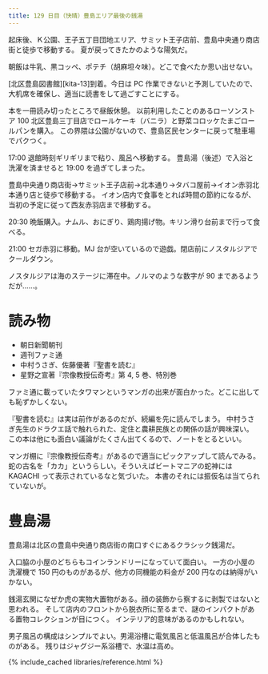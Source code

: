 ```yaml
---
title: 129 日目（快晴）豊島エリア最後の銭湯
---
```


起床後、Ｋ公園、王子五丁目団地エリア、サミット王子店前、豊島中央通り商店街と徒歩で移動する。
夏が戻ってきたかのような陽気だ。

朝飯は牛乳、黒コッペ、ポテチ（胡麻坦々味）。どこで食べたか思い出せない。

[北区豊島図書館][kita-13]到着。今日は PC 作業できないと予測していたので、
大机席を確保し、適当に読書をして過ごすことにする。

本を一冊読み切ったところで昼飯休憩。
以前利用したことのあるローソンストア 100 北区豊島三丁目店でロールケーキ（バニラ）と野菜コロッケたまごロールパンを購入。
この界隈は公園がないので、豊島区民センターに戻って駐車場でパクつく。

17:00 退館時刻ギリギリまで粘り、風呂へ移動する。
豊島湯（後述）で入浴と洗濯を済ませると 19:00 を過ぎてしまった。

豊島中央通り商店街→サミット王子店前→北本通り→タバコ屋前→イオン赤羽北本通り店と徒歩で移動する。
イオン店内で食事をとれば時間の節約になるが、当初の予定に従って西友赤羽店まで移動する。

20:30 晩飯購入。ナムル、おにぎり、鶏肉揚げ物。キリン滑り台前まで行って食べる。

21:00 セガ赤羽に移動。MJ 台が空いているので遊戯。閉店前にノスタルジアでクールダウン。

ノスタルジアは海のステージに滞在中。ノルマのような数字が 90 まであるようだが……。

# 読み物

* 朝日新聞朝刊
* 週刊ファミ通
* 中村うさぎ、佐藤優著『聖書を読む』
* 星野之宣著『宗像教授伝奇考』第 4, 5 巻、特別巻

ファミ通に載っていたタワマンというマンガの出来が面白かった。どこに出しても恥ずかしくない。

『聖書を読む』は実は前作があるのだが、続編を先に読んでしまう。
中村うさぎ先生のドラクエ話で触れられた、定住と農耕民族との関係の話が興味深い。
この本は他にも面白い議論がたくさん出てくるので、ノートをとるといい。

マンガ棚に『宗像教授伝奇考』があるので適当にピックアップして読んでみる。
蛇の古名を「カカ」というらしい。そういえばビートマニアの蛇神には KAGACHI って表示されているなと気づいた。
本書のそれには振仮名は当てられていないが。

# 豊島湯

豊島湯は北区の豊島中央通り商店街の南口すぐにあるクラシック銭湯だ。

入口脇の小屋のどちらもコインランドリーになっていて面白い。
一方の小屋の洗濯機で 150 円のものがあるが、他方の同機能の料金が 200 円なのは納得がいかない。

銭湯玄関になぜか虎の実物大置物がある。顔の装飾から察するに剥製ではないと思われる。
そして店内のフロントから脱衣所に至るまで、謎のインパクトがある置物コレクションが目につく。
インテリア的意味があるのかもしれない。

男子風呂の構成はシンプルでよい。男湯浴槽に電気風呂と低温風呂が合体したものがある。
残りはジャグジー系浴槽で、水温は高め。

{% include_cached libraries/reference.html %}
